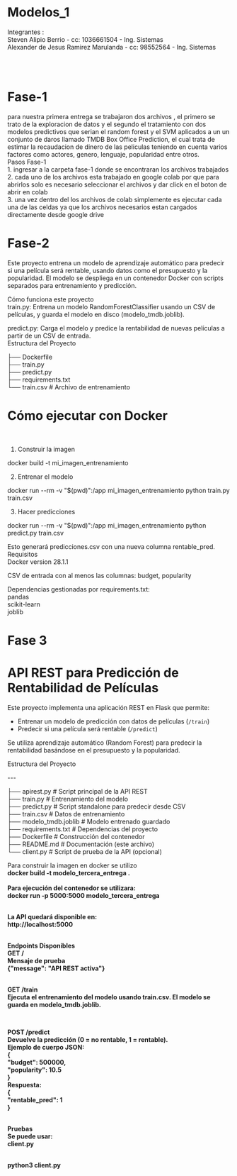 # Modelos_1

Integrantes :<br>
Steven Alipio Berrio - cc: 1036661504 - Ing. Sistemas<br>
Alexander de Jesus Ramirez Marulanda - cc: 98552564 - Ing. Sistemas

<br>
<br>
<h1>Fase-1</h1>
para nuestra primera entrega se trabajaron dos archivos , el primero se trato de la exploracion de datos y el segundo el tratamiento con dos modelos predictivos 
que serian el random forest y el SVM aplicados a un un conjunto de daros llamado TMDB Box Office Prediction, el cual trata de estimar la recaudacion de dinero de las peliculas teniendo en cuenta varios factores como actores, genero, lenguaje, popularidad entre otros.
<br>
Pasos Fase-1 <br>
1. ingresar a la carpeta fase-1 donde se encontraran los archivos trabajados <br>
2. cada uno de los archivos esta trabajado en google colab por que para abrirlos solo es necesario seleccionar el archivos y dar click en el boton de abrir en colab <br>
3. una vez dentro del los archivos de colab simplemente es ejecutar cada una de las celdas ya que los archivos necesarios estan cargados directamente desde google drive <br>


<h1>Fase-2</h1>
Este proyecto entrena un modelo de aprendizaje automático para predecir si una película será rentable, usando datos como el presupuesto y la popularidad. El modelo se despliega en un contenedor Docker con scripts separados para entrenamiento y predicción. <br>

Cómo funciona este proyecto <br>
train.py: Entrena un modelo RandomForestClassifier usando un CSV de películas, y guarda el modelo en disco (modelo_tmdb.joblib).<br>


predict.py: Carga el modelo y predice la rentabilidad de nuevas películas a partir de un CSV de entrada.<br>
Estructura del Proyecto <br>

├── Dockerfile <br>
├── train.py <br>
├── predict.py  <br>
├── requirements.txt <br>
└── train.csv    	# Archivo de entrenamiento

<h1> Cómo ejecutar con Docker </h1><br>

1. Construir la imagen<br>

docker build -t mi_imagen_entrenamiento<br>

2. Entrenar el modelo <br>

docker run --rm -v "$(pwd)":/app mi_imagen_entrenamiento python train.py train.csv <br>

3. Hacer predicciones<br>

docker run --rm -v "$(pwd)":/app mi_imagen_entrenamiento python predict.py train.csv <br>

Esto generará predicciones.csv con una nueva columna rentable_pred. <br>
Requisitos <br>
Docker  version 28.1.1 <br>


CSV de entrada con al menos las columnas: budget, popularity <br>


Dependencias gestionadas por requirements.txt: <br>
 pandas <br>
 scikit-learn <br>
 joblib <br>


<h1>Fase 3</h1>

# API REST para Predicción de Rentabilidad de Películas<br>


Este proyecto implementa una aplicación REST en Flask que permite:<br>

- Entrenar un modelo de predicción con datos de películas (`/train`)<br>
- Predecir si una película será rentable (`/predict`)<br>

Se utiliza aprendizaje automático (Random Forest) para predecir la rentabilidad basándose en el presupuesto y la popularidad.<br>

Estructura del Proyecto<br>

---<br>




 ├── apirest.py     # Script principal de la API REST<br>
 ├── train.py       # Entrenamiento del modelo<br>
 ├── predict.py     # Script standalone para predecir desde CSV<br>
 ├── train.csv      # Datos de entrenamiento<br>
 ├── modelo_tmdb.joblib     # Modelo entrenado guardado<br>
 ├── requirements.txt       # Dependencias del proyecto<br>
 ├── Dockerfile             # Construcción del contenedor<br>
 ├── README.md              # Documentación (este archivo)<br>
 └── client.py              # Script de prueba de la API (opcional)<br>



Para construir la imagen en docker se utilizo <br>
  <b> docker build -t modelo_tercera_entrega . <br>
<br>
Para ejecución del contenedor se utilizara:<br>
  <b>docker run -p 5000:5000 modelo_tercera_entrega<b><br>
<br>

La API quedará disponible en:<br>
  <b>http://localhost:5000<b><br>

<br>
Endpoints Disponibles<br>
  <b>GET /<b><br>
  Mensaje de prueba<br>
  <b>{"message": "API REST activa"}<b><br>

<br>

<b>GET /train<b><br>
Ejecuta el entrenamiento del modelo usando train.csv. El modelo se guarda en modelo_tmdb.joblib.<br>

<br>

<b>POST /predict<b><br>
Devuelve la predicción (0 = no rentable, 1 = rentable).<br>
Ejemplo de cuerpo JSON:<br>
 <b>{<b><br>
  <b> "budget": 500000,<b><br>
  <b> "popularity": 10.5<b><br>
 <b>}<b><br>
 <b>Respuesta:<b><br>
<b> {<b><br>
  <b> "rentable_pred": 1<b><br>
 <b>}<b><br>

<br>
Pruebas<br>
Se puede usar:<br>
 <b>client.py<b><br>
<br>

 <b>python3 client.py<b><br>






